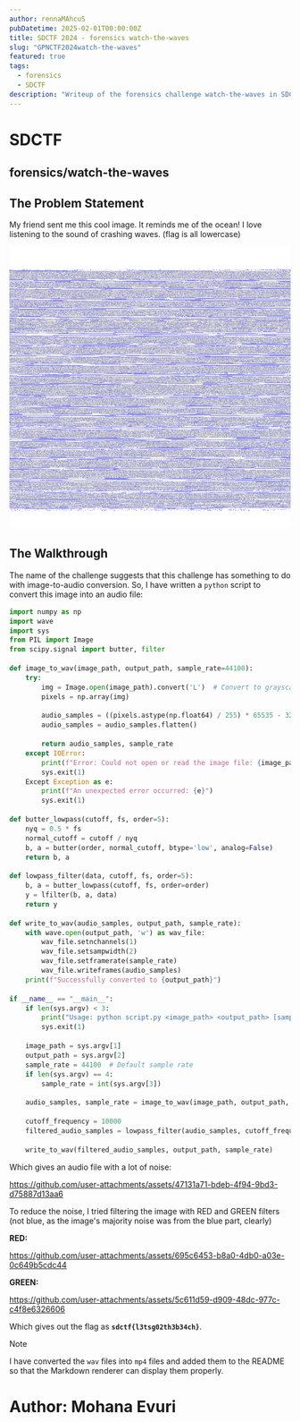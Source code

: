 ```yaml
---
author: rennaMAhcuS
pubDatetime: 2025-02-01T00:00:00Z
title: SDCTF 2024 - forensics watch-the-waves
slug: "GPNCTF2024watch-the-waves"
featured: true
tags:
  - forensics
  - SDCTF
description: "Writeup of the forensics challenge watch-the-waves in SDCTF 2024"
---
```


# SDCTF

## forensics/watch-the-waves

## The Problem Statement

My friend sent me this cool image. It reminds me of the ocean! I love listening to the sound of crashing waves. (flag is all lowercase)

![wavs](wavs.png)

## The Walkthrough

The name of the challenge suggests that this challenge has something to do with image-to-audio conversion. So, I have written a `python` script to convert this image into an audio file:

```python
import numpy as np
import wave
import sys
from PIL import Image
from scipy.signal import butter, filter

def image_to_wav(image_path, output_path, sample_rate=44100):
    try:
        img = Image.open(image_path).convert('L')  # Convert to grayscale
        pixels = np.array(img)

        audio_samples = ((pixels.astype(np.float64) / 255) * 65535 - 32768).astype(np.int16)
        audio_samples = audio_samples.flatten()

        return audio_samples, sample_rate
    except IOError:
        print(f"Error: Could not open or read the image file: {image_path}")
        sys.exit(1)
    Except Exception as e:
        print(f"An unexpected error occurred: {e}")
        sys.exit(1)

def butter_lowpass(cutoff, fs, order=5):
    nyq = 0.5 * fs
    normal_cutoff = cutoff / nyq
    b, a = butter(order, normal_cutoff, btype='low', analog=False)
    return b, a

def lowpass_filter(data, cutoff, fs, order=5):
    b, a = butter_lowpass(cutoff, fs, order=order)
    y = lfilter(b, a, data)
    return y

def write_to_wav(audio_samples, output_path, sample_rate):
    with wave.open(output_path, 'w') as wav_file:
        wav_file.setnchannels(1)
        wav_file.setsampwidth(2)
        wav_file.setframerate(sample_rate)
        wav_file.writeframes(audio_samples)
    print(f"Successfully converted to {output_path}")

if __name__ == "__main__":
    if len(sys.argv) < 3:
        print("Usage: python script.py <image_path> <output_path> [sample_rate]")
        sys.exit(1)

    image_path = sys.argv[1]
    output_path = sys.argv[2]
    sample_rate = 44100  # Default sample rate
    if len(sys.argv) == 4:
        sample_rate = int(sys.argv[3])

    audio_samples, sample_rate = image_to_wav(image_path, output_path, sample_rate)

    cutoff_frequency = 10000
    filtered_audio_samples = lowpass_filter(audio_samples, cutoff_frequency, sample_rate).astype(np.int16)

    write_to_wav(filtered_audio_samples, output_path, sample_rate)
```

Which gives an audio file with a lot of noise:

https://github.com/user-attachments/assets/47131a71-bdeb-4f94-9bd3-d75887d13aa6

To reduce the noise, I tried filtering the image with RED and GREEN filters (not blue, as the image's majority noise was from the blue part, clearly)

**RED:**

https://github.com/user-attachments/assets/695c6453-b8a0-4db0-a03e-0c649b5cdc44

**GREEN:**

https://github.com/user-attachments/assets/5c611d59-d909-48dc-977c-c4f8e6326606

Which gives out the flag as **`sdctf{l3tsg02th3b34ch}`**.

> [!NOTE]
> I have converted the `wav` files into `mp4` files and added them to the README so that the Markdown renderer can display them properly.

# Author: Mohana Evuri
